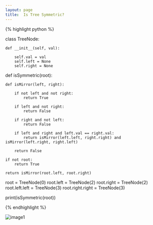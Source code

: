```yaml
---
layout: page
title:  Is Tree Symmetric?
---
```





{% highlight python %}

class TreeNode:

    def __init__(self, val):

        self.val = val
        self.left = None
        self.right = None



def isSymmetric(root):

    def isMirror(left, right):
        
        if not left and not right:
            return True

        if left and not right:
            return False

        if right and not left:
            return False

        if left and right and left.val == right.val:
            return isMirror(left.left, right.right) and isMirror(left.right, right.left)

        return False

    if not root:
        return True
    
    return isMirror(root.left, root.right)


root = TreeNode(0)
root.left = TreeNode(2)
root.right = TreeNode(2)
root.left.left = TreeNode(3)
root.right.right = TreeNode(3)


print(isSymmetric(root))

{% endhighlight %}


![image1](https://bubblesortblog.files.wordpress.com/2020/05/img_20200501_163326.jpg?w=768)